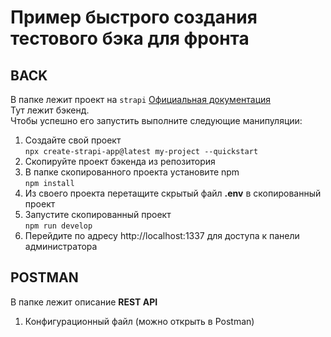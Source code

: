 # Пример быстрого создания тестового бэка для фронта

## BACK 
В папке лежит проект на `strapi`
[Официальная документация](https://docs.strapi.io/developer-docs/latest/getting-started/introduction.html)
</br>
Тут лежит бэкенд.
</br>
Чтобы успешно его запустить выполните следующие манипуляции:
1. Создайте свой проект</br>
`npx create-strapi-app@latest my-project --quickstart`
2. Скопируйте проект бэкенда из репозитория
3. В папке скопированного проекта установите npm</br>
`npm install`
4. Из своего проекта перетащите скрытый файл __.env__ в скопированный проект
5. Запустите скопированный проект</br>
`npm run develop`
6. Перейдите по адресу http://localhost:1337 для доступа к панели администратора

## POSTMAN 
В папке лежит описание __REST API__
1. Конфигурационный файл (можно открыть в Postman)